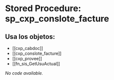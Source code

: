 # Stored Procedure: sp_cxp_conslote_facture

## Usa los objetos:
- [[cxp_cabdoc]]
- [[cxp_conslote_facture]]
- [[cxp_provee]]
- [[fn_sis_GetUsuActual]]

*No code available.*
